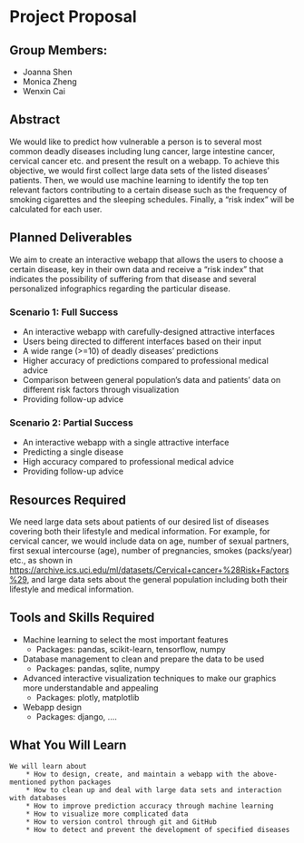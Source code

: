 # Project Proposal

## Group Members:
- Joanna Shen
- Monica Zheng
- Wenxin Cai

## Abstract
We would like to predict how vulnerable a person is to several most common deadly diseases including lung cancer, large intestine cancer, cervical cancer etc. and present the result on a webapp. To achieve this objective, we would first collect large data sets of the listed diseases’ patients. Then, we would use machine learning to identify the top ten relevant factors contributing to a certain disease such as the frequency of smoking cigarettes and the sleeping schedules. Finally, a “risk index” will be calculated for each user.

## Planned Deliverables
We aim to create an interactive webapp that allows the users to choose a certain disease, key in their own data and receive a “risk index” that indicates the possibility of suffering from that disease and several personalized infographics regarding the particular disease.

### Scenario 1: Full Success
* An interactive webapp with carefully-designed attractive interfaces
* Users being directed to different interfaces based on their input
* A wide range (>=10) of deadly diseases’ predictions
* Higher accuracy of predictions compared to professional medical advice
* Comparison between general population’s data and patients’ data on different risk factors through visualization
* Providing follow-up advice

### Scenario 2: Partial Success
* An interactive webapp with a single attractive interface
* Predicting a single disease 
* High accuracy compared to professional medical advice
* Providing follow-up advice

## Resources Required
We need large data sets about patients of our desired list of diseases covering both their lifestyle and medical information. For example, for cervical cancer, we would include data on age, number of sexual partners, first sexual intercourse (age), number of pregnancies, smokes (packs/year) etc., as shown in https://archive.ics.uci.edu/ml/datasets/Cervical+cancer+%28Risk+Factors%29, and large data sets about the general population including both their lifestyle and medical information.

## Tools and Skills Required
- Machine learning to select the most important features
    - Packages: pandas, scikit-learn, tensorflow, numpy
- Database management to clean and prepare the data to be used
    - Packages: pandas,  sqlite, numpy
- Advanced interactive visualization techniques to make our graphics more understandable and appealing
    - Packages: plotly, matplotlib
- Webapp design
    - Packages: django, ....

## What You Will Learn
    We will learn about
        * How to design, create, and maintain a webapp with the above-mentioned python packages
        * How to clean up and deal with large data sets and interaction with databases
        * How to improve prediction accuracy through machine learning
        * How to visualize more complicated data
        * How to version control through git and GitHub
        * How to detect and prevent the development of specified diseases
